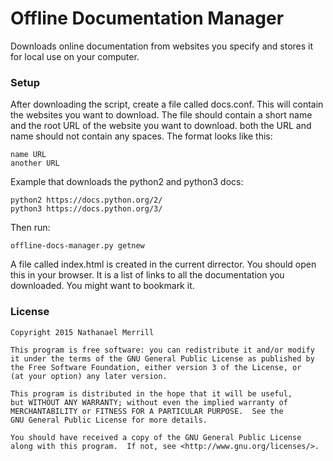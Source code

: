 # Offline Documentation Manager

Downloads online documentation from websites you specify and stores it for local
use on your computer.

### Setup

After downloading the script, create a file called docs.conf. This will contain
the websites you want to download. The file should contain a short name and
the root URL of the website you want to download. both the URL and name should
not contain any spaces. The format looks like this:

    name URL
    another URL

Example that downloads the python2 and python3 docs:

    python2 https://docs.python.org/2/
    python3 https://docs.python.org/3/

Then run:

    offline-docs-manager.py getnew

A file called index.html is created in the current dirrector. You should open
this in your browser. It is a list of links to all the documentation you
downloaded. You might want to bookmark it.

### License
    Copyright 2015 Nathanael Merrill

    This program is free software: you can redistribute it and/or modify
    it under the terms of the GNU General Public License as published by
    the Free Software Foundation, either version 3 of the License, or
    (at your option) any later version.

    This program is distributed in the hope that it will be useful,
    but WITHOUT ANY WARRANTY; without even the implied warranty of
    MERCHANTABILITY or FITNESS FOR A PARTICULAR PURPOSE.  See the
    GNU General Public License for more details.

    You should have received a copy of the GNU General Public License
    along with this program.  If not, see <http://www.gnu.org/licenses/>.
